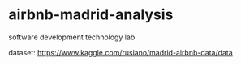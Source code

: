 # airbnb-madrid-analysis
software development technology lab

dataset:
https://www.kaggle.com/rusiano/madrid-airbnb-data/data
